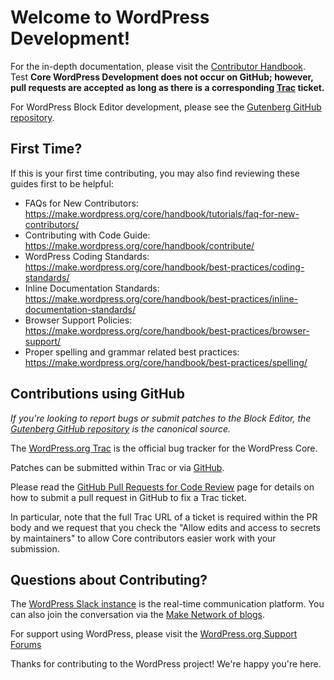 # Welcome to WordPress Development!

For the in-depth documentation, please visit the [Contributor Handbook](https://make.wordpress.org/core/handbook/contribute/).
Test
**Core WordPress Development does not occur on GitHub; however, pull requests are accepted as long as there is a corresponding [Trac](https://core.trac.wordpress.org) ticket.**

For WordPress Block Editor development, please see the [Gutenberg GitHub repository](https://github.com/wordpress/gutenberg/).

## First Time?
If this is your first time contributing, you may also find reviewing these guides first to be helpful:
- FAQs for New Contributors: https://make.wordpress.org/core/handbook/tutorials/faq-for-new-contributors/
- Contributing with Code Guide: https://make.wordpress.org/core/handbook/contribute/
- WordPress Coding Standards: https://make.wordpress.org/core/handbook/best-practices/coding-standards/
- Inline Documentation Standards: https://make.wordpress.org/core/handbook/best-practices/inline-documentation-standards/
- Browser Support Policies: https://make.wordpress.org/core/handbook/best-practices/browser-support/
- Proper spelling and grammar related best practices: https://make.wordpress.org/core/handbook/best-practices/spelling/

## Contributions using GitHub

*If you're looking to report bugs or submit patches to the Block Editor, the [Gutenberg GitHub repository](https://github.com/wordpress/gutenberg/) is the canonical source.*

The [WordPress.org Trac](https://core.trac.wordpress.org) is the official bug tracker for the WordPress Core.

Patches can be submitted within Trac or via [GitHub](https://github.com/wordpress/wordpress-develop).

Please read the [GitHub Pull Requests for Code Review](https://make.wordpress.org/core/handbook/contribute/git/github-pull-requests-for-code-review/) page for details on how to submit a pull request in GitHub to fix a Trac ticket.

In particular, note that the full Trac URL of a ticket is required within the PR body and we request that you check the "Allow edits and access to secrets by maintainers" to allow Core contributors easier work with your submission.  

## Questions about Contributing?

The [WordPress Slack instance](https://make.wordpress.org/chat/) is the real-time communication platform. You can also join the conversation via the [Make Network of blogs](https://make.wordpress.org).

For support using WordPress, please visit the [WordPress.org Support Forums](https://wordpress.org/support/)

Thanks for contributing to the WordPress project! We're happy you're here.
